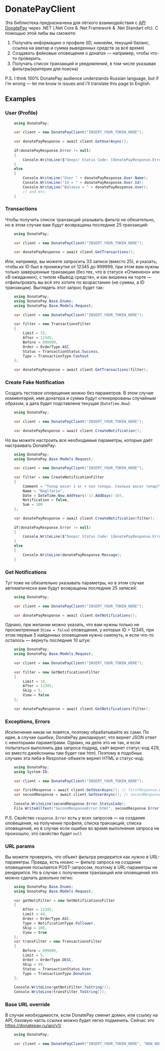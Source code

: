 ﻿# DonatePayClient

Эта библиотека предназначена для лёгкого взаимодействия с [API DonatePay](https://donatepay.ru/page/api) через .NET 
(.Net Core & .Net Framework & .Net Standart ofc). С помощью этой либы вы сможете:

1. Получать информацию о профиле (ID, никнейм, текущий баланс, ссылка на аватар и сумма выведенных средств за всё время)
2. Создавать фейковые оповещения о донатах — например, чтобы что-то проверить.
3. Получать список транзакций и уведомлений, в том числе указывая фильтры(критерии для поиска)

P.S. I think 100% DonatePay audience understands Russian language, but if i'm wrong — let me know in issues and i'll translate this page to English.

## Examples

### User (Profile)
```c#
    using DonatePay;
    
    var client = new DonatePayClient("INSERT_YOUR_TOKEN_HERE");
    
    var donatePayResponse = await client.GetUserAsync();
    
    if(donatePayResponse.Error != null)
    {
        Console.WriteLine($"Ooops! Status Code: {donatePayResponse.Error.StatusCode}");
    }
    else
    {
        Console.WriteLine("User " + donatePayResponse.User.Name);
        Console.WriteLine("Id = " + donatePayResponse.User.Id);
        Console.WriteLine("Balance = " + donatePayResponse.User);
        // and etc.
    }
```
### Transactions

Чтобы получить список транзакций указывать фильтр не обязательно, но в этом случае вам будут возвращены последние 25 транзакций:

```c#
    using DonatePay;
    
    var client = new DonatePayClient("INSERT_YOUR_TOKEN_HERE");
    
    var donatePayResponse = await client.GetTransactions();
```

Или, например, вы можете запросить 33 записи (вместо 25), и указать, чтобы их ID был в промежутке от 12345 до 999999, при этом вам нужны только завершенные транзакции (без тех, что в статусе «Отменено» или «В ожидании»), с типом «Вывод средств», и как вишенка на торте — отфильтровать вы всё это хотите по возрастанию (не суммы, а ID транзакции). Выглядеть этот запрос будет так:

```c#
    using DonatePay;
    using DonatePay.Base.Enums;
    using DonatePay.Base.Models.Request;
    
    var client = new DonatePayClient("INSERT_YOUR_TOKEN_HERE");
    
    var filter = new TransactionsFilter
    {
        Limit = 33,
        After = 12345,
        Before = 999999,
        Order = OrderType.ASC,
        Status = TransactionStatus.Success,
        Type = TransactionType.Cashout
    };
    
    var donatePayResponse = await client.GetTransactions(filter);
```

### Create Fake Notification

Создать тестовое оповещение можно без параметров. В этом случае комментарий, имя донатера и сумма будут сгенерированы случайным образом, а дата будет подставлена текущая (`DateTime.Now`):

```c#
    using DonatePay;
    
    var client = new DonatePayClient("INSERT_YOUR_TOKEN_HERE");
    
    var donatePayResponse = await client.CreateNotification();
```

Но вы можете настроить все необходимые параметры, которые даёт настраивать DonatePay:

```c#
    using DonatePay;
    using DonatePay.Base.Models.Request;
    
    var client = new DonatePayClient("INSERT_YOUR_TOKEN_HERE");
    
    var filter = new CreateNotificationFilter
    {
        Comment = "Топор весит 1 кг + пол топора. Сколько весит топор?",
        Name = "Naglfario",
        Date = DateTime.Now.AddYears(-1).AddDays(-10),
        Notification = false,
        Sum = 100
    };
    
    var donatePayResponse = await client.CreateNotification(filter);
    
    if(donatePayResponse.Error != null)
    {
        Console.WriteLine($"Ooops! Status Code: {donatePayResponse.Error.StatusCode}");
    }
    else
    {
        Console.WriteLine(donatePayResponse.Message);
    }
```

### Get Notifications

Тут тоже не обязательно указывать параметры, но в этом случае автоматически вам будут возвращены последние 25 записей:

```c#
    using DonatePay;
    
    var client = new DonatePayClient("INSERT_YOUR_TOKEN_HERE");
    
    var donatePayResponse = await client.GetNotifications();
```

Однако, при желании можно указать, что вам нужны только не просмотренные (`View = false`) оповещения, у которых ID > 12345, при этом первые 5 найденных оповещения нужно скипнуть, и если что-то осталось — вернуть последние 10 штук:

```c#
    using DonatePay;
    using DonatePay.Base.Models.Request;
    
    var client = new DonatePayClient("INSERT_YOUR_TOKEN_HERE");
    
    var filter = new GetNotificationsFilter
    {
        Limit = 10,
        After = 12345,
        Skip = 5,
        View = false
    };
    
    var donatePayResponse = await client.GetNotifications(filter);
```

### Exceptions, Errors

Исключения никак не ловятся, поэтому обрабатывайте их сами. По идее, в случае ошибки, DonatePay декларирует, что вернет JSON ответ с некоторыми параметрами. Однако, на деле это не так, и если попытаться выполнить два запроса подряд, сайт вернет статус-код 429, но вместо джейсонины там будет raw html. Поэтому в подобных случаях эта либа в Response-объекте вернет HTML и статус-код:

```c#
    using DonatePay;
    using System.IO;
    
    var client = new DonatePayClient("INSERT_YOUR_TOKEN_HERE");
    
    var firstResponse = await client.GetUserAsync(); // firstResponse.Error will be null
    var secondResponse = await client.GetUserAsync(); // secondResponse.Error will not be null
    
    Console.WriteLine(secondResponse.Error.StatusCode);
    File.WriteAllText("SecondResponseError.html", secondResponse.Error.HtmlContent);
```

P.S. Свойство `response.Error` есть у всех запросов — на создание оповещения, на получение профиля, списка транзакций, списка оповещений, но в случае если ошибки во время выполнения запроса не произошло, это свойство будет `null`

### URL params

Вы можете проверить, что объект фильтра рендерится как нужно в URL-параметры. Правда, есть нюанс — фильтр запроса на создание оповещения посылается POST-запросом, поэтому в URL-параметры не рендерится. Но в случае с получением транзакций или оповещений это можно сделать довольно легко:

```c#
    using DonatePay.Base.Enums;
    using DonatePay.Base.Models.Request;
    
    var getNotiFilter = new GetNotificationsFilter
    {
        After = 12345,
        Limit = 44,
        Order = OrderType.ASC,
        Type = NotificationType.Follower,
        Skip = 100,
        View = true
    };
    var transFilter = new TransactionsFilter
    {
        Before = 999000,
        Limit = 5,
        Order = OrderType.DESC,
        Skip = 99,
        Status = TransactionStatus.User,
        Type = TransactionType.Donation
    };
    
    Console.WriteLine(getNotiFilter.ToString());
    Console.WriteLine(transFilter.ToString());

```
### Base URL override

В случае необходимости, если DonatePay сменит домен, или ссылку на API, базовую часть ссылки можно будет легко подменить. Сейчас это https://donatepay.ru/api/v1/

```c#
    using DonatePay;
    
    var client = new DonatePayClient("INSERT_YOUR_TOKEN_HERE", "NEW BASE URL");
```